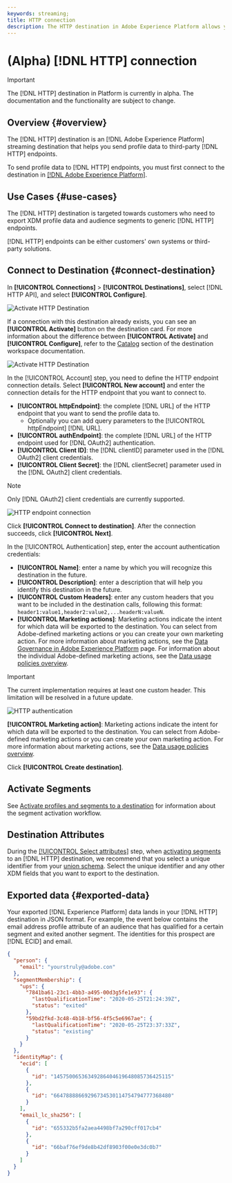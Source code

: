 ```yaml
---
keywords: streaming;
title: HTTP connection
description: The HTTP destination in Adobe Experience Platform allows you to send profile data to third-party HTTP endpoints.
---
```


# (Alpha) [!DNL HTTP] connection

>[!IMPORTANT]
>
>The [!DNL HTTP] destination in Platform is currently in alpha. The documentation and the functionality are subject to change.

## Overview {#overview}

The [!DNL HTTP] destination is an [!DNL Adobe Experience Platform] streaming destination that helps you send profile data to third-party [!DNL HTTP] endpoints.

To send profile data to [!DNL HTTP] endpoints, you must first connect to the destination in [[!DNL Adobe Experience Platform]](#connect-destination).

## Use Cases {#use-cases}

The [!DNL HTTP] destination is targeted towards customers who need to export XDM profile data and audience segments to generic [!DNL HTTP] endpoints.

[!DNL HTTP] endpoints can be either customers' own systems  or third-party solutions.

## Connect to Destination {#connect-destination}

In **[!UICONTROL Connections]** > **[!UICONTROL Destinations]**, select [!DNL HTTP API], and select **[!UICONTROL Configure]**.

![Activate HTTP Destination](../assets/catalog/http/activate.png)

If a connection with this destination already exists, you can see an **[!UICONTROL Activate]** button on the destination card. For more information about the difference between **[!UICONTROL Activate]** and **[!UICONTROL Configure]**, refer to the [Catalog](../ui/destinations-workspace.md#catalog) section of the destination workspace documentation.

![Activate HTTP Destination](../assets/catalog/http/connect.png)

In the [!UICONTROL Account] step, you need to define the HTTP endpoint connection details. Select **[!UICONTROL New account]** and enter the connection details for the HTTP endpoint that you want to connect to.
- **[!UICONTROL httpEndpoint]**: the complete [!DNL URL] of the HTTP endpoint that you want to send the profile data to.
  - Optionally you can add query parameters to the [!UICONTROL httpEndpoint] [!DNL URL].
- **[!UICONTROL authEndpoint]**: the complete [!DNL URL] of the HTTP endpoint used for [!DNL OAuth2] authentication.
- **[!UICONTROL Client ID]**: the [!DNL clientID] parameter used in the [!DNL OAuth2] client credentials.
- **[!UICONTROL Client Secret]**: the [!DNL clientSecret] parameter used in the [!DNL OAuth2] client credentials.

>[!NOTE]
>
>Only [!DNL OAuth2] client credentials are currently supported.

![HTTP endpoint connection](../assets/catalog/http/connect.png)

Click **[!UICONTROL Connect to destination]**. After the connection succeeds, click **[!UICONTROL Next]**. 

In the [!UICONTROL Authentication] step, enter the account authentication credentials:
-  **[!UICONTROL Name]**: enter a name by which you will recognize this destination in the future.
-  **[!UICONTROL Description]**: enter a description that will help you identify this destination in the future.
-  **[!UICONTROL Custom Headers]**: enter any custom headers that you want to be included in the destination calls, following this format: `header1:value1,header2:value2,...headerN:valueN`.
-  **[!UICONTROL Marketing actions]**: Marketing actions indicate the intent for which data will be exported to the destination. You can select from Adobe-defined marketing actions or you can create your own marketing action. For more information about marketing actions, see the [Data Governance in Adobe Experience Platform](/help/data-governance/policies/overview.md) page. For information about the individual Adobe-defined marketing actions, see the [Data usage policies overview](/help/data-governance/policies/overview.md).

>[!IMPORTANT]
>
>The current implementation requires at least one custom header. This limitation will be resolved in a future update.

![HTTP authentication](../assets/catalog/http/authenticate.png)

**[!UICONTROL Marketing action]**: Marketing actions indicate the intent for which data will be exported to the destination. You can select from Adobe-defined marketing actions or you can create your own marketing action. For more information about marketing actions, see the [Data usage policies overview](../../data-governance/policies/overview.md). 

Click **[!UICONTROL Create destination]**.

## Activate Segments

See [Activate profiles and segments to a destination](../ui/activate-destinations.md#select-attributes) for information about the segment activation workflow.

## Destination Attributes

During the [[!UICONTROL Select attributes]](../ui/activate-destinations.md#select-attributes) step, when [activating segments](../ui/activate-destinations.md) to an [!DNL HTTP] destination, we recommend that you select a unique identifier from your [union schema](../../profile/home.md#profile-fragments-and-union-schemas). Select the unique identifier and any other XDM fields that you want to export to the destination.

## Exported data {#exported-data}

Your exported [!DNL Experience Platform] data lands in your [!DNL HTTP] destination in JSON format. For example, the event below contains the email address profile attribute of an audience that has qualified for a certain segment and exited another segment. The identities for this prospect are [!DNL ECID] and email.

```json
{
  "person": {
    "email": "yourstruly@adobe.con"
  },
  "segmentMembership": {
    "ups": {
      "7841ba61-23c1-4bb3-a495-00d3g5fe1e93": {
        "lastQualificationTime": "2020-05-25T21:24:39Z",
        "status": "exited"
      },
      "59bd2fkd-3c48-4b18-bf56-4f5c5e6967ae": {
        "lastQualificationTime": "2020-05-25T23:37:33Z",
        "status": "existing"
      }
    }
  },
  "identityMap": {
    "ecid": [
      {
        "id": "14575006536349286404619648085736425115"
      },
      {
        "id": "66478888669296734530114754794777368480"
      }
    ],
    "email_lc_sha256": [
      {
        "id": "655332b5fa2aea4498bf7a290cff017cb4"
      },
      {
        "id": "66baf76ef9de8b42df8903f00e0e3dc0b7"
      }
    ]
  }
}
```
